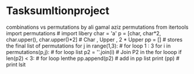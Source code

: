 # Tasksumltionproject
combinations vs permutations
by ali gamal aziz permutations 
from itertools import permutations # import libery 
char = 'a'
p = [char, char*2, char.upper(), char.upper()*2]  # Char , Upper , 2 * Upper 
pp = []                         # stores the final list of permutations
for j in range(1,3):            # for loop 1 : 3 
    for i in permutations(p,j): # for loop list 
        p2 = ''.join(i)         # Join P2 in the for looop 
        if len(p2) < 3:         # for loop lenthe
            pp.append(p2)       # add in pp list 
print (pp)                      # print lsit 
